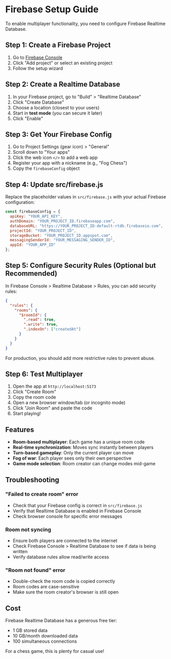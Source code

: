# Firebase Setup Guide

To enable multiplayer functionality, you need to configure Firebase Realtime Database.

## Step 1: Create a Firebase Project

1. Go to [Firebase Console](https://console.firebase.google.com/)
2. Click "Add project" or select an existing project
3. Follow the setup wizard

## Step 2: Create a Realtime Database

1. In your Firebase project, go to "Build" > "Realtime Database"
2. Click "Create Database"
3. Choose a location (closest to your users)
4. Start in **test mode** (you can secure it later)
5. Click "Enable"

## Step 3: Get Your Firebase Config

1. Go to Project Settings (gear icon) > "General"
2. Scroll down to "Your apps"
3. Click the web icon `</>` to add a web app
4. Register your app with a nickname (e.g., "Fog Chess")
5. Copy the `firebaseConfig` object

## Step 4: Update src/firebase.js

Replace the placeholder values in `src/firebase.js` with your actual Firebase configuration:

```javascript
const firebaseConfig = {
  apiKey: "YOUR_API_KEY",
  authDomain: "YOUR_PROJECT_ID.firebaseapp.com",
  databaseURL: "https://YOUR_PROJECT_ID-default-rtdb.firebaseio.com",
  projectId: "YOUR_PROJECT_ID",
  storageBucket: "YOUR_PROJECT_ID.appspot.com",
  messagingSenderId: "YOUR_MESSAGING_SENDER_ID",
  appId: "YOUR_APP_ID"
};
```

## Step 5: Configure Security Rules (Optional but Recommended)

In Firebase Console > Realtime Database > Rules, you can add security rules:

```json
{
  "rules": {
    "rooms": {
      "$roomId": {
        ".read": true,
        ".write": true,
        ".indexOn": ["createdAt"]
      }
    }
  }
}
```

For production, you should add more restrictive rules to prevent abuse.

## Step 6: Test Multiplayer

1. Open the app at `http://localhost:5173`
2. Click "Create Room"
3. Copy the room code
4. Open a new browser window/tab (or incognito mode)
5. Click "Join Room" and paste the code
6. Start playing!

## Features

- **Room-based multiplayer**: Each game has a unique room code
- **Real-time synchronization**: Moves sync instantly between players
- **Turn-based gameplay**: Only the current player can move
- **Fog of war**: Each player sees only their own perspective
- **Game mode selection**: Room creator can change modes mid-game

## Troubleshooting

### "Failed to create room" error
- Check that your Firebase config is correct in `src/firebase.js`
- Verify that Realtime Database is enabled in Firebase Console
- Check browser console for specific error messages

### Room not syncing
- Ensure both players are connected to the internet
- Check Firebase Console > Realtime Database to see if data is being written
- Verify database rules allow read/write access

### "Room not found" error
- Double-check the room code is copied correctly
- Room codes are case-sensitive
- Make sure the room creator's browser is still open

## Cost

Firebase Realtime Database has a generous free tier:
- 1 GB stored data
- 10 GB/month downloaded data
- 100 simultaneous connections

For a chess game, this is plenty for casual use!
